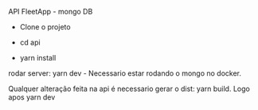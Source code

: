 API FleetApp - mongo DB

- Clone o projeto

- cd api 

- yarn install

rodar server: yarn dev - Necessario estar rodando o mongo no docker.

Qualquer alteração feita na api é necessario gerar o dist: yarn build. Logo apos yarn dev
